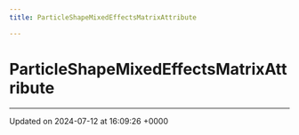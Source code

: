 ```yaml
---
title: ParticleShapeMixedEffectsMatrixAttribute

---
```


# ParticleShapeMixedEffectsMatrixAttribute





-------------------------------

Updated on 2024-07-12 at 16:09:26 +0000